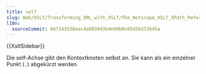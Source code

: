 ```yaml
---
title: self
slug: Web/XSLT/Transforming_XML_with_XSLT/The_Netscape_XSLT_XPath_Reference/Axes/self
l10n:
  sourceCommit: b6f343538eac4a803943b4e99b0c0545b372645a
---
```


{{XsltSidebar}}

Die self-Achse gibt den Kontextknoten selbst an. Sie kann als ein einzelner Punkt (`.`) abgekürzt werden.
